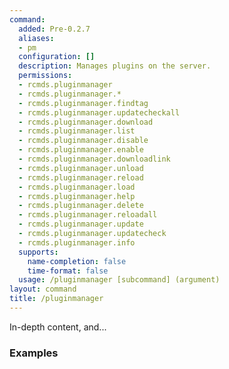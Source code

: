 ```yaml
---
command:
  added: Pre-0.2.7
  aliases:
  - pm
  configuration: []
  description: Manages plugins on the server.
  permissions:
  - rcmds.pluginmanager
  - rcmds.pluginmanager.*
  - rcmds.pluginmanager.findtag
  - rcmds.pluginmanager.updatecheckall
  - rcmds.pluginmanager.download
  - rcmds.pluginmanager.list
  - rcmds.pluginmanager.disable
  - rcmds.pluginmanager.enable
  - rcmds.pluginmanager.downloadlink
  - rcmds.pluginmanager.unload
  - rcmds.pluginmanager.reload
  - rcmds.pluginmanager.load
  - rcmds.pluginmanager.help
  - rcmds.pluginmanager.delete
  - rcmds.pluginmanager.reloadall
  - rcmds.pluginmanager.update
  - rcmds.pluginmanager.updatecheck
  - rcmds.pluginmanager.info
  supports:
    name-completion: false
    time-format: false
  usage: /pluginmanager [subcommand] (argument)
layout: command
title: /pluginmanager
---
```


In-depth content, and...

### Examples


